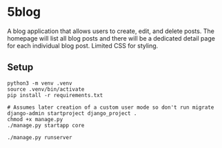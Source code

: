 # 5blog

A blog application that allows users to create, edit, and delete posts.
The homepage will list all blog posts and there will be a dedicated detail page for each individual
blog post. Limited CSS for styling.


## Setup
```
python3 -m venv .venv
source .venv/bin/activate
pip install -r requirements.txt

# Assumes later creation of a custom user mode so don't run migrate
django-admin startproject django_project .
chmod +x manage.py
./manage.py startapp core

./manage.py runserver 
```
